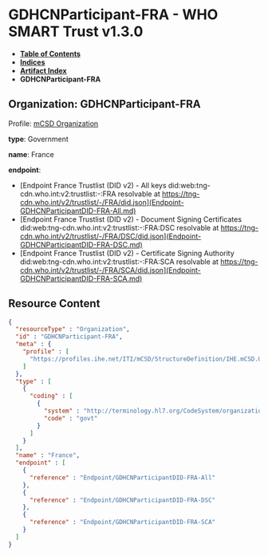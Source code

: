 # GDHCNParticipant-FRA - WHO SMART Trust v1.3.0

* [**Table of Contents**](toc.md)
* [**Indices**](indices.md)
* [**Artifact Index**](artifacts.md)
* **GDHCNParticipant-FRA**

## Organization: GDHCNParticipant-FRA

Profile: [mCSD Organization](https://profiles.ihe.net/ITI/mCSD/4.0.0/StructureDefinition-IHE.mCSD.Organization.html)

**type**: Government

**name**: France

**endpoint**: 

* [Endpoint France Trustlist (DID v2) - All keys did:web:tng-cdn.who.int:v2:trustlist:-:FRA resolvable at https://tng-cdn.who.int/v2/trustlist/-/FRA/did.json](Endpoint-GDHCNParticipantDID-FRA-All.md)
* [Endpoint France Trustlist (DID v2) - Document Signing Certificates did:web:tng-cdn.who.int:v2:trustlist:-:FRA:DSC resolvable at https://tng-cdn.who.int/v2/trustlist/-/FRA/DSC/did.json](Endpoint-GDHCNParticipantDID-FRA-DSC.md)
* [Endpoint France Trustlist (DID v2) - Certificate Signing Authority did:web:tng-cdn.who.int:v2:trustlist:-:FRA:SCA resolvable at https://tng-cdn.who.int/v2/trustlist/-/FRA/SCA/did.json](Endpoint-GDHCNParticipantDID-FRA-SCA.md)



## Resource Content

```json
{
  "resourceType" : "Organization",
  "id" : "GDHCNParticipant-FRA",
  "meta" : {
    "profile" : [
      "https://profiles.ihe.net/ITI/mCSD/StructureDefinition/IHE.mCSD.Organization"
    ]
  },
  "type" : [
    {
      "coding" : [
        {
          "system" : "http://terminology.hl7.org/CodeSystem/organization-type",
          "code" : "govt"
        }
      ]
    }
  ],
  "name" : "France",
  "endpoint" : [
    {
      "reference" : "Endpoint/GDHCNParticipantDID-FRA-All"
    },
    {
      "reference" : "Endpoint/GDHCNParticipantDID-FRA-DSC"
    },
    {
      "reference" : "Endpoint/GDHCNParticipantDID-FRA-SCA"
    }
  ]
}

```
